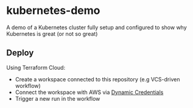 # kubernetes-demo

A demo of a Kubernetes cluster fully setup and configured to show why Kubernetes is great (or not so great) 

## Deploy

Using Terraform Cloud:
- Create a workspace connected to this repository (e.g VCS-driven workflow)
- Connect the workspace with AWS via [Dynamic Credentials](https://developer.hashicorp.com/terraform/cloud-docs/workspaces/dynamic-provider-credentials/aws-configuration)
- Trigger a new run in the workflow
